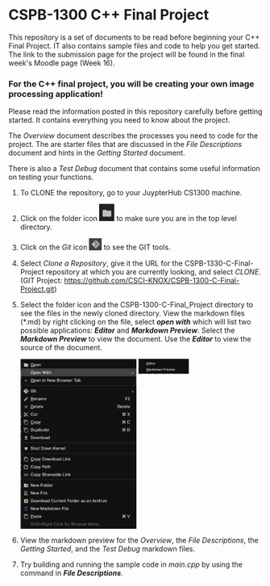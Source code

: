 # CSPB-1300   C++ Final Project

This repository is a set of documents to be read before beginning your C++ Final Project. IT also contains sample files and code to help you get started.
The link to the submission page for the project will be found in the final week's Moodle page (Week 16).


### For the C++ final project, you will be creating your own image processing application! 

Please read the information posted in this repository carefully before getting started. It contains everything you need to know about the project. 

The _Overview_ document describes the processes you need to code for the project.  The are 
starter files that are discussed in the _File Descriptions_ document and hints in the _Getting Started_ document.  

There is also a _Test Debug_ document that contains some useful information on testing your functions.

1. To CLONE the repository, go to your JuypterHub CS1300 machine.  
1. Click on the folder icon <img src="doc_images/folder_icon.png" alt="folder_icon" width="30"/> 
to make sure you are in the top level directory.
1. Click on the _Git_ icon  <img src="doc_images/Git_icon.png" alt="GIT_icon" width="25"/>
to see the GIT tools.
1. Select *Clone a Repository*, give it the URL for the CSPB-1330-C-Final-Project repository at which you are currently looking, and select *CLONE*. 
(GIT Project: https://github.com/CSCI-KNOX/CSPB-1300-C-Final-Project.git)
1. Select the folder icon and the CSPB-1300-C-Final_Project directory to see the files in the newly cloned directory.
View the markdown files (\*.md) by right clicking on the file, select **_open with_** which will list two possible applications: ***Editor*** and ***Markdown Preview***.  Select the ***Markdown Preview*** to view the document.  Use the ***Editor*** to view the source of the document.

    <img src="doc_images/right_click_on_markdown.png" alt="right_click_on_markdown" width="230" style="vertical-align: top;"/> <img src="doc_images/markdown_open_with.png" alt="markdown_open_with" width="100"  style="vertical-align: top;"/> 

6. View the markdown preview for the *Overview*, the *File Descriptions*, the *Getting Started*, and the *Test Debug* markdown files.
1. Try building and running the sample code in *main.cpp* by using the command in ***File Descriptions***. 

